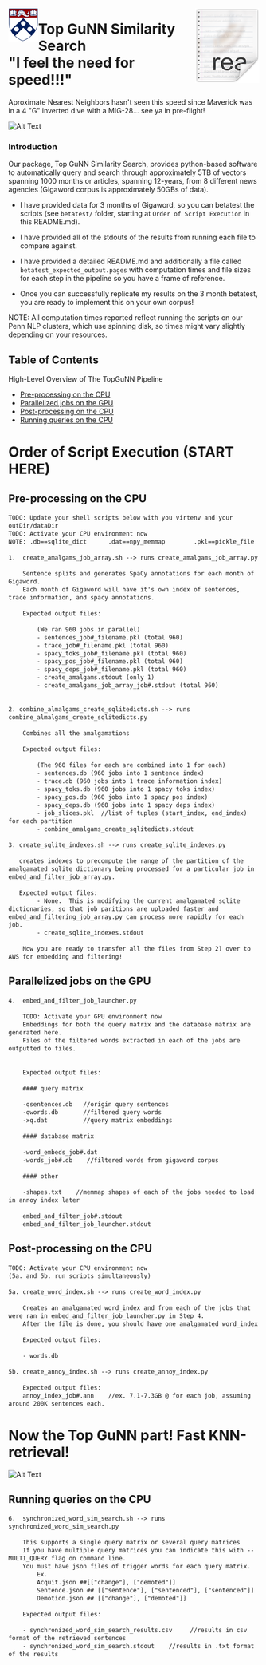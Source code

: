 <img src="https://github.com/bikegirl/CIT591-NLP-Nitro/blob/master/media/shield-only-RGB-4k.png" align="left" width="60" hieght="60"> <img src="https://github.com/bikegirl/CIT591-NLP-Nitro/blob/master/media/icon.png" align="right" /> 

# Top GuNN Similarity Search <br/>"I feel the need for speed!!!"
Aproximate Nearest Neighbors hasn't seen this speed since Maverick was in a 4 "G" inverted dive with a MIG-28... see ya in pre-flight!

![Alt Text](https://i.imgur.com/n1mR95b.gif)

<!-- ![Alt Text](https://media.giphy.com/media/GlMN2r04gXTgs/giphy.gif)

![Alt Text](https://i.pinimg.com/originals/ce/3a/c8/ce3ac8e08fa7746bd36e0ef061e9b12b.gif) -->

### Introduction

Our package, Top GuNN Similarity Search, provides python-based software to automatically query and search through approximately 5TB of vectors spanning 1000 months or articles, spanning 12-years, from 8 different news agencies (Gigaword corpus is approximately 50GBs of data). 

* I have provided data for 3 months of Gigaword, so you can betatest the scripts (see `betatest/` folder, starting at `Order of Script Execution` in this README.md).

* I have provided all of the stdouts of the results from running each file to compare against.

* I have provided a detailed README.md and additionally a file called `betatest_expected_output.pages` with computation times and file sizes for each step in the pipeline so you have a frame of reference.

* Once you can successfully replicate my results on the 3 month betatest, you are ready to implement this on your own corpus!

NOTE: All computation times reported reflect running the scripts on our Penn NLP clusters, which use spinning disk, so times might vary slightly depending on your resources.


## Table of Contents 
High-Level Overview of The TopGuNN Pipeline

- [Pre-processing on the CPU](#pre-processing-on-the-CPU)
- [Parallelized jobs on the GPU](#parallelized-jobs-on-the-GPU)
- [Post-processing on the CPU](#post-processing-on-the-CPU)
- [Running queries on the CPU](#running-queries-on-the-CPU)


# Order of Script Execution (START HERE)
## Pre-processing on the CPU 

	TODO: Update your shell scripts below with you virtenv and your outDir/dataDir
	TODO: Activate your CPU environment now
	NOTE: .db==sqlite_dict		.dat==npy_memmap		.pkl==pickle_file

	1.	create_amalgams_job_array.sh --> runs create_amalgams_job_array.py 

		Sentence splits and generates SpaCy annotations for each month of Gigaword.
		Each month of Gigaword will have it's own index of sentences, trace information, and spacy annotations.

		Expected output files:

			(We ran 960 jobs in parallel)
			- sentences_job#_filename.pkl (total 960)
			- trace_job#_filename.pkl (total 960)
			- spacy_toks_job#_filename.pkl (total 960)
			- spacy_pos_job#_filename.pkl (total 960)
			- spacy_deps_job#_filename.pkl (total 960)
			- create_amalgams.stdout (only 1)
			- create_amalgams_job_array_job#.stdout (total 960)


	2. combine_almalgams_create_sqlitedicts.sh --> runs combine_almalgams_create_sqlitedicts.py

		Combines all the amalgamations

		Expected output files:

			(The 960 files for each are combined into 1 for each)
			- sentences.db (960 jobs into 1 sentence index)
			- trace.db (960 jobs into 1 trace information index)
			- spacy_toks.db (960 jobs into 1 spacy toks index)
			- spacy_pos.db (960 jobs into 1 spacy pos index)
			- spacy_deps.db (960 jobs into 1 spacy deps index)
			- job_slices.pkl  //list of tuples (start_index, end_index) for each partition
			- combine_amalgams_create_sqlitedicts.stdout 

	3. create_sqlite_indexes.sh --> runs create_sqlite_indexes.py

	   creates indexes to precompute the range of the partition of the amalgamated sqlite dictionary being processed for a particular job in embed_and_filter_job_array.py.

	   Expected output files:
	   		- None.  This is modifying the current amalgamated sqlite dictionaries, so that job paritions are uploaded faster and embed_and_filtering_job_array.py can process more rapidly for each job.
	   		- create_sqlite_indexes.stdout 

	   	Now you are ready to transfer all the files from Step 2) over to AWS for embedding and filtering!


## Parallelized jobs on the GPU 

	4.	embed_and_filter_job_launcher.py 

		TODO: Activate your GPU environment now
		Embeddings for both the query matrix and the database matrix are generated here.
		Files of the filtered words extracted in each of the jobs are outputted to files.
		

		Expected output files:

		#### query matrix

		-qsentences.db   //origin query sentences
		-qwords.db       //filtered query words
		-xq.dat          //query matrix embeddings 

		#### database matrix

		-word_embeds_job#.dat	
		-words_job#.db	  //filtered words from gigaword corpus

		#### other

		-shapes.txt    //memmap shapes of each of the jobs needed to load in annoy index later

		embed_and_filter_job#.stdout
		embed_and_filter_job_launcher.stdout

## Post-processing on the CPU 

	TODO: Activate your CPU environment now
	(5a. and 5b. run scripts simultaneously)

	5a.	create_word_index.sh --> runs create_word_index.py

		Creates an amalgamated word_index and from each of the jobs that were ran in embed_and_filter_job_launcher.py in Step 4.	
		After the file is done, you should have one amalgamated word_index

		Expected output files:

		- words.db

	5b.	create_annoy_index.sh --> runs create_annoy_index.py

		Expected output files:
		annoy_index_job#.ann    //ex. 7.1-7.3GB @ for each job, assuming around 200K sentences each.

# Now the Top GuNN part! Fast KNN-retrieval!

![Alt Text](https://i.imgur.com/40fvFWo.gif)

## Running queries on the CPU

	6.	synchronized_word_sim_search.sh --> runs synchronized_word_sim_search.py

		This supports a single query matrix or several query matrices
		If you have multiple query matrices you can indicate this with --MULTI_QUERY flag on command line.
		You must have json files of trigger words for each query matrix.
			Ex.
			Acquit.json ##[["change"], ["demoted"]]
			Sentence.json ## [["sentence"], ["sentenced"], ["sentenced"]]
			Demotion.json ## [["change"], ["demoted"]]

		Expected output files:

		- synchronized_word_sim_search_results.csv     //results in csv format of the retrieved sentences
		- synchronized_word_sim_search.stdout    //results in .txt format of the results


